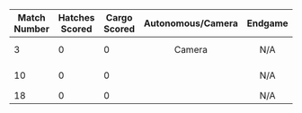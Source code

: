 Match Number|Hatches Scored|Cargo Scored|Autonomous/Camera|Endgame |Notable Features|
------------|--------------|------------|:---------------:|:------:|----------------|
3           |0             |0           |Camera           |N/A     |Not doing so well|
10          |0             |0           |                 |N/A     |Manipulator broke|
18          |0             |0           |                 |N/A     |Offense         |